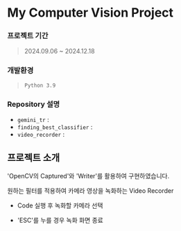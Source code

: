 # My Computer Vision Project

### 프로젝트 기간
> 2024.09.06 ~ 2024.12.18

### 개발환경
> `Python 3.9`


### Repository 설명
- `gemini_tr` : 
- `finding_best_classifier` : 
- `video_recorder` : 

## 프로젝트 소개
 'OpenCV의 Captured'와 'Writer'를 활용하여 구현하였습니다.

원하는 필터를 적용하여 카메라 영상을 녹화하는 Video Recorder
- Code 실행 후 녹화할 카메라 선택

    
- 'ESC'를 누를 경우 녹화 화면 종료